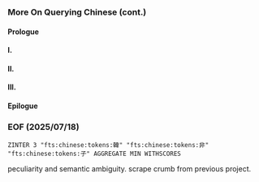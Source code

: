 ### More On Querying Chinese (cont.)

#### Prologue 

#### I. 

#### II. 

#### III. 

#### Epilogue 

### EOF (2025/07/18)
```
ZINTER 3 "fts:chinese:tokens:韓" "fts:chinese:tokens:非" "fts:chinese:tokens:子" AGGREGATE MIN WITHSCORES
```

peculiarity and semantic ambiguity. 
scrape crumb from previous project.
